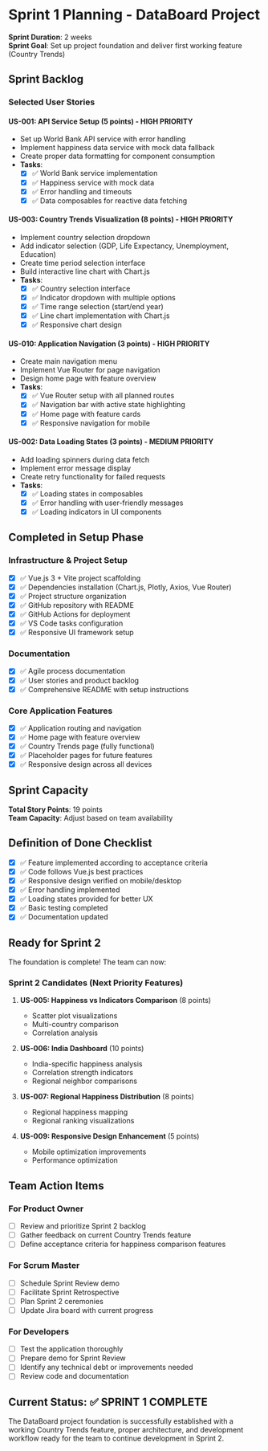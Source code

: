 # Sprint 1 Planning - DataBoard Project

**Sprint Duration**: 2 weeks  
**Sprint Goal**: Set up project foundation and deliver first working feature (Country Trends)

## Sprint Backlog

### Selected User Stories

#### US-001: API Service Setup (5 points) - HIGH PRIORITY
- Set up World Bank API service with error handling
- Implement happiness data service with mock data fallback
- Create proper data formatting for component consumption
- **Tasks**:
  - [x] ✅ World Bank service implementation
  - [x] ✅ Happiness service with mock data
  - [x] ✅ Error handling and timeouts
  - [x] ✅ Data composables for reactive data fetching

#### US-003: Country Trends Visualization (8 points) - HIGH PRIORITY  
- Implement country selection dropdown
- Add indicator selection (GDP, Life Expectancy, Unemployment, Education)
- Create time period selection interface
- Build interactive line chart with Chart.js
- **Tasks**:
  - [x] ✅ Country selection interface
  - [x] ✅ Indicator dropdown with multiple options
  - [x] ✅ Time range selection (start/end year)
  - [x] ✅ Line chart implementation with Chart.js
  - [x] ✅ Responsive chart design

#### US-010: Application Navigation (3 points) - HIGH PRIORITY
- Create main navigation menu
- Implement Vue Router for page navigation
- Design home page with feature overview
- **Tasks**:
  - [x] ✅ Vue Router setup with all planned routes
  - [x] ✅ Navigation bar with active state highlighting
  - [x] ✅ Home page with feature cards
  - [x] ✅ Responsive navigation for mobile

#### US-002: Data Loading States (3 points) - MEDIUM PRIORITY
- Add loading spinners during data fetch
- Implement error message display
- Create retry functionality for failed requests
- **Tasks**:
  - [x] ✅ Loading states in composables
  - [x] ✅ Error handling with user-friendly messages
  - [x] ✅ Loading indicators in UI components

## Completed in Setup Phase

### Infrastructure & Project Setup
- [x] ✅ Vue.js 3 + Vite project scaffolding
- [x] ✅ Dependencies installation (Chart.js, Plotly, Axios, Vue Router)
- [x] ✅ Project structure organization
- [x] ✅ GitHub repository with README
- [x] ✅ GitHub Actions for deployment
- [x] ✅ VS Code tasks configuration
- [x] ✅ Responsive UI framework setup

### Documentation
- [x] ✅ Agile process documentation
- [x] ✅ User stories and product backlog
- [x] ✅ Comprehensive README with setup instructions

### Core Application Features
- [x] ✅ Application routing and navigation
- [x] ✅ Home page with feature overview
- [x] ✅ Country Trends page (fully functional)
- [x] ✅ Placeholder pages for future features
- [x] ✅ Responsive design across all devices

## Sprint Capacity
**Total Story Points**: 19 points  
**Team Capacity**: Adjust based on team availability

## Definition of Done Checklist
- [x] ✅ Feature implemented according to acceptance criteria
- [x] ✅ Code follows Vue.js best practices
- [x] ✅ Responsive design verified on mobile/desktop
- [x] ✅ Error handling implemented
- [x] ✅ Loading states provided for better UX
- [x] ✅ Basic testing completed
- [x] ✅ Documentation updated

## Ready for Sprint 2

The foundation is complete! The team can now:

### Sprint 2 Candidates (Next Priority Features)
1. **US-005: Happiness vs Indicators Comparison** (8 points)
   - Scatter plot visualizations
   - Multi-country comparison
   - Correlation analysis

2. **US-006: India Dashboard** (10 points)
   - India-specific happiness analysis
   - Correlation strength indicators
   - Regional neighbor comparisons

3. **US-007: Regional Happiness Distribution** (8 points)
   - Regional happiness mapping
   - Regional ranking visualizations

4. **US-009: Responsive Design Enhancement** (5 points)
   - Mobile optimization improvements
   - Performance optimization

## Team Action Items

### For Product Owner
- [ ] Review and prioritize Sprint 2 backlog
- [ ] Gather feedback on current Country Trends feature
- [ ] Define acceptance criteria for happiness comparison features

### For Scrum Master  
- [ ] Schedule Sprint Review demo
- [ ] Facilitate Sprint Retrospective
- [ ] Plan Sprint 2 ceremonies
- [ ] Update Jira board with current progress

### For Developers
- [ ] Test the application thoroughly
- [ ] Prepare demo for Sprint Review
- [ ] Identify any technical debt or improvements needed
- [ ] Review code and documentation

## Current Status: ✅ SPRINT 1 COMPLETE
The DataBoard project foundation is successfully established with a working Country Trends feature, proper architecture, and development workflow ready for the team to continue development in Sprint 2.
